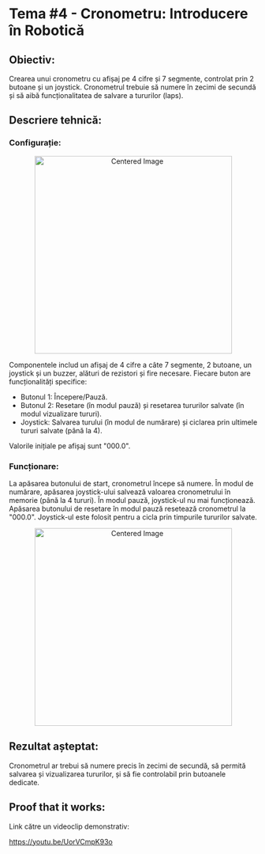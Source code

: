 
# Tema #4 - Cronometru: Introducere în Robotică

## Obiectiv:
Crearea unui cronometru cu afișaj pe 4 cifre și 7 segmente, controlat prin 2 butoane și un joystick. 
Cronometrul trebuie să numere în zecimi de secundă și să aibă funcționalitatea de salvare a tururilor (laps).

## Descriere tehnică:
### Configurație:

<p align="center">
  <img src="../../media/Homework4CircuitView.jpg" alt="Centered Image" width="400"/>
</p>

Componentele includ un afișaj de 4 cifre a câte 7 segmente, 2 butoane, un joystick și un buzzer, alături de rezistori și fire necesare. 
Fiecare buton are funcționalități specifice:
- Butonul 1: Începere/Pauză.
- Butonul 2: Resetare (în modul pauză) și resetarea tururilor salvate (în modul vizualizare tururi).
- Joystick: Salvarea turului (în modul de numărare) și ciclarea prin ultimele tururi salvate (până la 4).

Valorile inițiale pe afișaj sunt "000.0". 

### Funcționare:

La apăsarea butonului de start, cronometrul începe să numere. În modul de numărare, apăsarea joystick-ului salvează valoarea cronometrului în memorie (până la 4 tururi). 
În modul pauză, joystick-ul nu mai funcționează. Apăsarea butonului de resetare în modul pauză resetează cronometrul la "000.0". 
Joystick-ul este folosit pentru a cicla prin timpurile tururilor salvate.

<p align="center">
  <img src="../../media/Homework4.jpg" alt="Centered Image" width="400"/>
</p>

## Rezultat așteptat:
Cronometrul ar trebui să numere precis în zecimi de secundă, să permită salvarea și vizualizarea tururilor, și să fie controlabil prin butoanele dedicate.

## Proof that it works:
Link către un videoclip demonstrativ:

https://youtu.be/UorVCmpK93o
